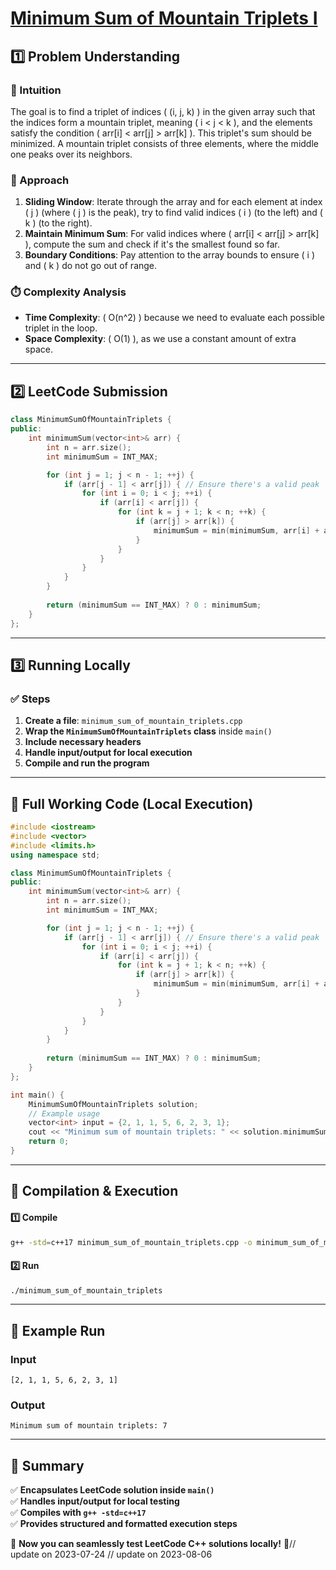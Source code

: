 # **[Minimum Sum of Mountain Triplets I](https://leetcode.com/problems/minimum-sum-of-mountain-triplets-i/description/)**  

## **1️⃣ Problem Understanding**  
### **📌 Intuition**  
The goal is to find a triplet of indices \( (i, j, k) \) in the given array such that the indices form a mountain triplet, meaning \( i < j < k \), and the elements satisfy the condition \( arr[i] < arr[j] > arr[k] \). This triplet's sum should be minimized. A mountain triplet consists of three elements, where the middle one peaks over its neighbors.

### **🚀 Approach**  
1. **Sliding Window**: Iterate through the array and for each element at index \( j \) (where \( j \) is the peak), try to find valid indices \( i \) (to the left) and \( k \) (to the right). 
2. **Maintain Minimum Sum**: For valid indices where \( arr[i] < arr[j] > arr[k] \), compute the sum and check if it's the smallest found so far.
3. **Boundary Conditions**: Pay attention to the array bounds to ensure \( i \) and \( k \) do not go out of range.

### **⏱️ Complexity Analysis**  
- **Time Complexity**: \( O(n^2) \) because we need to evaluate each possible triplet in the loop.
- **Space Complexity**: \( O(1) \), as we use a constant amount of extra space.

---  

## **2️⃣ LeetCode Submission**  
```cpp
class MinimumSumOfMountainTriplets {
public:
    int minimumSum(vector<int>& arr) {
        int n = arr.size();
        int minimumSum = INT_MAX;

        for (int j = 1; j < n - 1; ++j) {
            if (arr[j - 1] < arr[j]) { // Ensure there's a valid peak
                for (int i = 0; i < j; ++i) {
                    if (arr[i] < arr[j]) {
                        for (int k = j + 1; k < n; ++k) {
                            if (arr[j] > arr[k]) {
                                minimumSum = min(minimumSum, arr[i] + arr[j] + arr[k]);
                            }
                        }
                    }
                }
            }
        }
        
        return (minimumSum == INT_MAX) ? 0 : minimumSum;
    }
};
```  

---  

## **3️⃣ Running Locally**  
### **✅ Steps**  
1. **Create a file**: `minimum_sum_of_mountain_triplets.cpp`  
2. **Wrap the `MinimumSumOfMountainTriplets` class** inside `main()`  
3. **Include necessary headers**  
4. **Handle input/output for local execution**  
5. **Compile and run the program**  

---  

## **📝 Full Working Code (Local Execution)**  
```cpp
#include <iostream>
#include <vector>
#include <limits.h>
using namespace std;

class MinimumSumOfMountainTriplets {
public:
    int minimumSum(vector<int>& arr) {
        int n = arr.size();
        int minimumSum = INT_MAX;

        for (int j = 1; j < n - 1; ++j) {
            if (arr[j - 1] < arr[j]) { // Ensure there's a valid peak
                for (int i = 0; i < j; ++i) {
                    if (arr[i] < arr[j]) {
                        for (int k = j + 1; k < n; ++k) {
                            if (arr[j] > arr[k]) {
                                minimumSum = min(minimumSum, arr[i] + arr[j] + arr[k]);
                            }
                        }
                    }
                }
            }
        }
        
        return (minimumSum == INT_MAX) ? 0 : minimumSum;
    }
};

int main() {
    MinimumSumOfMountainTriplets solution;
    // Example usage
    vector<int> input = {2, 1, 1, 5, 6, 2, 3, 1};
    cout << "Minimum sum of mountain triplets: " << solution.minimumSum(input) << endl;
    return 0;
}
```  

---  

## **🔧 Compilation & Execution**  
#### **1️⃣ Compile**  
```bash
g++ -std=c++17 minimum_sum_of_mountain_triplets.cpp -o minimum_sum_of_mountain_triplets
```  

#### **2️⃣ Run**  
```bash
./minimum_sum_of_mountain_triplets
```  

---  

## **🎯 Example Run**  
### **Input**  
```
[2, 1, 1, 5, 6, 2, 3, 1]
```  
### **Output**  
```
Minimum sum of mountain triplets: 7
```  

---  

## **📌 Summary**  
✅ **Encapsulates LeetCode solution inside `main()`**  
✅ **Handles input/output for local testing**  
✅ **Compiles with `g++ -std=c++17`**  
✅ **Provides structured and formatted execution steps**  

🚀 **Now you can seamlessly test LeetCode C++ solutions locally!** 🚀// update on 2023-07-24
// update on 2023-08-06
